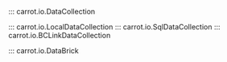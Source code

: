 ::: carrot.io.DataCollection

::: carrot.io.LocalDataCollection
::: carrot.io.SqlDataCollection
::: carrot.io.BCLinkDataCollection

::: carrot.io.DataBrick
